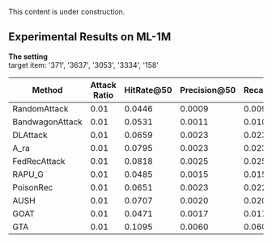 This content is under construction.


<h2>Experimental Results on ML-1M</h2>

**The setting** <br>
target item: '371', '3637', '3053', '3334', '158' <br>

| **Method**          | **Attack Ratio** | **HitRate@50** | **Precision@50** | **Recall@50** | **NDCG@50**   |
|-----------------|------------|---------|-----------|--------|--------|
| RandomAttack    | 0.01       | 0.0446  | 0.0009    | 0.0090 | 0.0035 |
| BandwagonAttack | 0.01       | 0.0531  | 0.0011    | 0.0107 | 0.0043 |
| DLAttack        | 0.01       | 0.0659  | 0.0023    | 0.0230 | 0.0176 |
| A_ra            | 0.01       | 0.0795  | 0.0023    | 0.0230 | 0.0123 |
| FedRecAttack    | 0.01       | 0.0818  | 0.0025    | 0.0254 | 0.0150 |
| RAPU_G          | 0.01       | 0.0485  | 0.0015    | 0.0152 | 0.0088 |
| PoisonRec       | 0.01       | 0.0651  | 0.0023    | 0.0225 | 0.0177 |
| AUSH            | 0.01       | 0.0707  | 0.0020    | 0.0201 | 0.0100 |
| GOAT            | 0.01       | 0.0471  | 0.0017    | 0.0173 | 0.0104 |
| GTA             | 0.01       | 0.1095  | 0.0060    | 0.0602 | 0.0305 |
